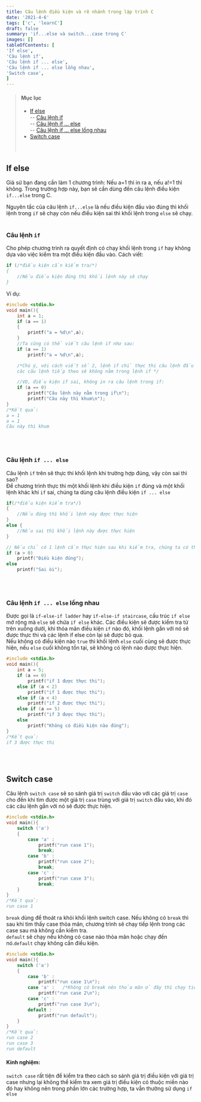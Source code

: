 ```yaml
---
title: Câu lệnh điều kiện và rẽ nhánh trong lập trình C
date: '2021-4-6'
tags: ['c', 'learnC']
draft: false
summary: 'if...else và switch...case trong C'
images: []
tableOfContents: [
'If else',
'Câu lệnh if',
'Câu lệnh if ... else',
'Câu lệnh if ... else lồng nhau',
'Switch case',
]
---
```


> #### Mục lục
>
> - [If else](#1)<br/>
>   -- [Câu lệnh if](#2)<br/>
>   -- [Câu lệnh if ... else](#3)<br/>
>   -- [Câu lệnh if ... else lồng nhau](#4)<br/>
> - [Switch case](#5)<br/>
>   <br id="1"></br>

## If else

Giả sử bạn đang cần làm 1 chương trình: Nếu a=1 thì in ra a, nếu a!=1 thì không. Trong trường hợp này, bạn sẽ cần dùng đến câu lệnh điều kiện `if...else` trong C.

Nguyên tắc của câu lệnh `if...else` là nếu điều kiện đầu vào đúng thì khối lệnh trong `if` sẽ chạy còn nếu điều kiện sai thì khối lệnh trong `else` sẽ chạy.
<br id="2"></br>

### Câu lệnh `if`

Cho phép chương trình ra quyết định có chạy khối lệnh trong `if` hay không dựa vào việc kiểm tra một điều kiện đầu vào.
Cách viết:

```c
if (/*điều kiện cần kiểm tra/*)
{
    //Nếu điều kiện đúng thì khối lệnh này sẽ chạy
}
```

Ví dụ:

```c
#include <stdio.h>
void main(){
    int a = 1;
    if (a == 1)
    {
        printf("a = %d\n",a);
    }
    //Ta cũng có thể viết câu lệnh if như sau:
    if (a == 1)
        printf("a = %d\n",a);

    /*Chú ý, với cách viết số 2, lệnh if chỉ thực thi câu lệnh đầu tiên sau if
    các câu lệnh tiếp theo sẽ không nằm trong lệnh if */

    //VD, điều kiện if sai, không in ra câu lệnh trong if:
    if (a == 0)
        printf("Câu lệnh này nằm trong if\n");
        printf("Câu này thì khum\n");
}
/*Kết quả:
a = 1
a = 1
Câu này thì khum
```

<br id="3"></br>

### Câu lệnh `if ... else`

Câu lệnh `if` trên sẽ thực thi khối lệnh khi trường hợp đúng, vậy còn sai thì sao?<br/>
Để chương trình thực thi một khối lệnh khi điều kiện `if` đúng và một khối lệnh khác khi `if` sai, chúng ta dùng câu lệnh điều kiện `if ... else`

```c
if(/*điều kiện kiểm tra*/)
{
    //Nếu đúng thì khối lệnh này được thực hiện
}
else {
    //Nếu sai thì khối lệnh này được thực hiện
}

// Nếu chỉ có 1 lệnh cần thực hiện sau khi kiểm tra, chúng ta có thể viết gọn, ví dụ:
if (a > 0)
    printf("Điều kiện đúng");
else
    printf("Sai òi");
```

<br id="4"></br>

### Câu lệnh `if ... else` lồng nhau

Được gọi là `if-else-if ladder` hay `if-else-if staircase`, cấu trúc `if else` mở rộng mà `else` sẽ chứa `if else` khác. Các điều kiện sẽ được kiểm tra từ trên xuống dưới, khi thỏa mãn điều kiện `if` nào đó, khối lệnh gắn với nó sẽ được thực thi và các lệnh if else còn lại sẽ được bỏ qua.<br/>
Nếu không có điều kiện nào `true` thì khối lệnh `else` cuối cùng sẽ được thực hiện, nếu `else` cuối không tồn tại, sẽ không có lệnh nào được thực hiện.

```c
#include <stdio.h>
void main(){
    int a = 5;
    if (a == 0)
        printf("if 1 được thực thi");
    else if (a < 2)
        printf("if 1 được thực thi");
    else if (a < 4)
        printf("if 2 được thực thi");
    else if (a == 5)
        printf("if 3 được thực thi");
    else
        printf("Không có điều kiện nào đúng");
}
/*Kết quả:
if 3 được thực thi
```

<br id="5"></br>

## Switch case

Câu lệnh `switch case` sẽ so sánh giá trị `switch` đầu vào với các giá trị `case` cho đến khi tìm được một giá trị `case` trùng với giá trị `switch` đầu vào, khi đó các câu lệnh gắn với nó sẽ được thực hiện.

```c
#include <stdio.h>
void main(){
    switch ('a')
    {
        case 'a' :
            printf("run case 1");
            break;
        case 'b' :
            printf("run case 2");
            break;
        case 'c' :
            printf("run case 3");
            break;
    }
}
/*Kết quả:
run case 1
```

`break` dùng để thoát ra khỏi khối lệnh switch case. Nếu không có `break` thì sau khi tìm thấy case thỏa mãn, chương trình sẽ chạy tiếp lệnh trong các case sau mà không cần kiểm tra.<br/>
`default` sẽ chạy nếu không có case nào thỏa mãn hoặc chạy đến nó.`default` chạy không cần điều kiện.

```c
#include <stdio.h>
void main(){
    switch ('a')
    {
        case 'b' :
            printf("run case 1\n");
        case 'a' :   /*Không có break nên thỏa mãn ở đây thì chạy tiếp các lệnh sau luôn*/
            printf("run case 2\n");
        case 'c' :
            printf("run case 3\n");
        default :
            printf("run default");
    }
}
/*Kết quả:
run case 2
run case 3
run default
```

#### Kinh nghiệm:

`switch case` rất tiện để kiểm tra theo cách so sánh giá trị điều kiện với giá trị case nhưng lại không thể kiểm tra xem giá trị điều kiện có thuộc miền nào đó hay không nên trong phần lớn các trường hợp, ta vẫn thường sử dụng `if else`
